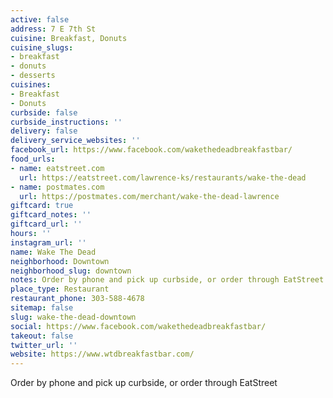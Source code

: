 ```yaml
---
active: false
address: 7 E 7th St
cuisine: Breakfast, Donuts
cuisine_slugs:
- breakfast
- donuts
- desserts
cuisines:
- Breakfast
- Donuts
curbside: false
curbside_instructions: ''
delivery: false
delivery_service_websites: ''
facebook_url: https://www.facebook.com/wakethedeadbreakfastbar/
food_urls:
- name: eatstreet.com
  url: https://eatstreet.com/lawrence-ks/restaurants/wake-the-dead
- name: postmates.com
  url: https://postmates.com/merchant/wake-the-dead-lawrence
giftcard: true
giftcard_notes: ''
giftcard_url: ''
hours: ''
instagram_url: ''
name: Wake The Dead
neighborhood: Downtown
neighborhood_slug: downtown
notes: Order by phone and pick up curbside, or order through EatStreet
place_type: Restaurant
restaurant_phone: 303-588-4678
sitemap: false
slug: wake-the-dead-downtown
social: https://www.facebook.com/wakethedeadbreakfastbar/
takeout: false
twitter_url: ''
website: https://www.wtdbreakfastbar.com/
---
```


Order by phone and pick up curbside, or order through EatStreet